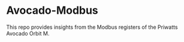 # Avocado-Modbus
This repo provides insights from the Modbus registers of the Priwatts Avocado Orbit M.
